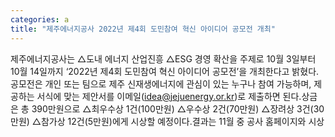 ```yaml
---
categories: a
title: "제주에너지공사 2022년 제4회 도민참여 혁신 아이디어 공모전 개최"
---
```

제주에너지공사는 △도내 에너지 산업진흥 △ESG 경영 확산을 주제로 10월 3일부터 10월 14일까지 ‘2022년 제4회 도민참여 혁신 아이디어 공모전’을 개최한다고 밝혔다.공모전은 개인 또는 팀으로 제주 신재생에너지에 관심이 있는 누구나 참여 가능하며, 제공하는 서식에 맞는 제안서를 이메일(idea@jejuenergy.or.kr)로 제출하면 된다.상금은 총 390만원으로 △최우수상 1건(100만원) △우수상 2건(70만원) △장려상 3건(30만원) △참가상 12건(5만원)에게 시상할 예정이다.결과는 11월 중 공사 홈페이지와 시상